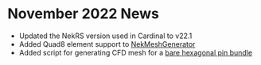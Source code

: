 # November 2022 News

- Updated the NekRS version used in Cardinal to v22.1
- Added Quad8 element support to [NekMeshGenerator](https://cardinal.cels.anl.gov/source/meshgenerators/NekMeshGenerator.html)
- Added script for generating CFD mesh for a [bare hexagonal pin bundle](https://cardinal.cels.anl.gov/tutorials/assembly.html)
